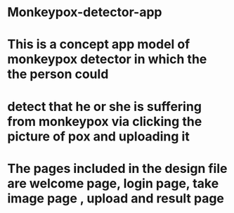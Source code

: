 # Monkeypox-detector-app
# This is a concept app model of monkeypox detector in which the the person could 
# detect that he or she is suffering from monkeypox via clicking the picture of pox and uploading it 
# The pages included in the design file are welcome page, login page, take image page , upload and result page 
